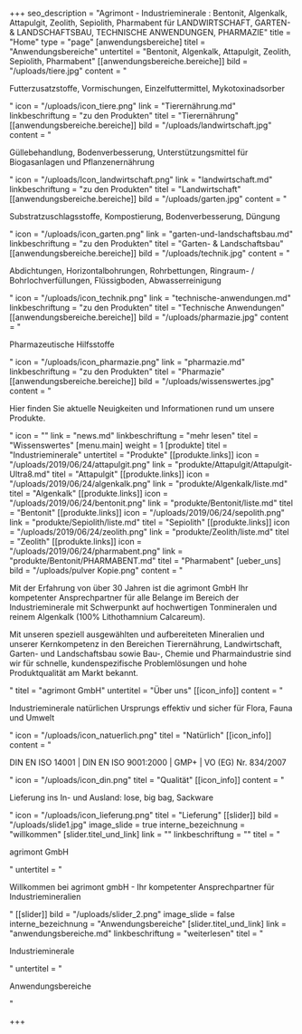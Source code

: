 +++
seo_description = "Agrimont - Industrieminerale : Bentonit, Algenkalk, Attapulgit, Zeolith, Sepiolith, Pharmabent für LANDWIRTSCHAFT, GARTEN- & LANDSCHAFTSBAU, TECHNISCHE ANWENDUNGEN, PHARMAZIE"
title = "Home"
type = "page"
[anwendungsbereiche]
titel = "Anwendungsbereiche"
untertitel = "Bentonit, Algenkalk, Attapulgit, Zeolith, Sepiolith, Pharmabent"
[[anwendungsbereiche.bereiche]]
bild = "/uploads/tiere.jpg"
content = "<p>Futterzusatzstoffe, Vormischungen, Einzelfuttermittel, Mykotoxinadsorber</p>"
icon = "/uploads/icon_tiere.png"
link = "Tierernährung.md"
linkbeschriftung = "zu den Produkten"
titel = "Tierernährung"
[[anwendungsbereiche.bereiche]]
bild = "/uploads/landwirtschaft.jpg"
content = "<p>Güllebehandlung, Bodenverbesserung, Unterstützungsmittel für Biogasanlagen und Pflanzenernährung</p>"
icon = "/uploads/Icon_landwirtschaft.png"
link = "landwirtschaft.md"
linkbeschriftung = "zu den Produkten"
titel = "Landwirtschaft"
[[anwendungsbereiche.bereiche]]
bild = "/uploads/garten.jpg"
content = "<p>Substratzuschlagsstoffe, Kompostierung, Bodenverbesserung, Düngung</p>"
icon = "/uploads/icon_garten.png"
link = "garten-und-landschaftsbau.md"
linkbeschriftung = "zu den Produkten"
titel = "Garten- & Landschaftsbau"
[[anwendungsbereiche.bereiche]]
bild = "/uploads/technik.jpg"
content = "<p>Abdichtungen, Horizontalbohrungen, Rohrbettungen, Ringraum- / Bohrlochverfüllungen, Flüssigboden, Abwasserreinigung</p>"
icon = "/uploads/icon_technik.png"
link = "technische-anwendungen.md"
linkbeschriftung = "zu den Produkten"
titel = "Technische Anwendungen"
[[anwendungsbereiche.bereiche]]
bild = "/uploads/pharmazie.jpg"
content = "<p>Pharmazeutische Hilfsstoffe</p>"
icon = "/uploads/icon_pharmazie.png"
link = "pharmazie.md"
linkbeschriftung = "zu den Produkten"
titel = "Pharmazie"
[[anwendungsbereiche.bereiche]]
bild = "/uploads/wissenswertes.jpg"
content = "<p>Hier finden Sie aktuelle Neuigkeiten und Informationen rund um unsere Produkte.</p>"
icon = ""
link = "news.md"
linkbeschriftung = "mehr lesen"
titel = "Wissenswertes"
[menu.main]
weight = 1
[produkte]
titel = "Industrieminerale"
untertitel = "Produkte"
[[produkte.links]]
icon = "/uploads/2019/06/24/attapulgit.png"
link = "produkte/Attapulgit/Attapulgit-Ultra8.md"
titel = "Attapulgit"
[[produkte.links]]
icon = "/uploads/2019/06/24/algenkalk.png"
link = "produkte/Algenkalk/liste.md"
titel = "Algenkalk"
[[produkte.links]]
icon = "/uploads/2019/06/24/bentonit.png"
link = "produkte/Bentonit/liste.md"
titel = "Bentonit"
[[produkte.links]]
icon = "/uploads/2019/06/24/sepolith.png"
link = "produkte/Sepiolith/liste.md"
titel = "Sepiolith"
[[produkte.links]]
icon = "/uploads/2019/06/24/zeolith.png"
link = "produkte/Zeolith/liste.md"
titel = "Zeolith"
[[produkte.links]]
icon = "/uploads/2019/06/24/pharmabent.png"
link = "produkte/Bentonit/PHARMABENT.md"
titel = "Pharmabent"
[ueber_uns]
bild = "/uploads/pulver Kopie.png"
content = "<p>Mit der Erfahrung von über 30 Jahren ist die agrimont GmbH Ihr kompetenter Ansprechpartner für alle Belange im Bereich der Industrieminerale mit Schwerpunkt auf hochwertigen Tonmineralen und reinem Algenkalk (100% Lithothamnium Calcareum).</p><p>Mit unseren speziell ausgewählten und aufbereiteten Mineralien und unserer Kernkompetenz in den Bereichen Tierernährung, Landwirtschaft, Garten- und Landschaftsbau sowie Bau-, Chemie und Pharmaindustrie sind wir für schnelle, kundenspezifische Problemlösungen und hohe Produktqualität am Markt bekannt.</p>"
titel = "agrimont GmbH"
untertitel = "Über uns"
[[icon_info]]
content = "<p>Industrieminerale natürlichen Ursprungs effektiv und sicher für Flora, Fauna und Umwelt</p>"
icon = "/uploads/icon_natuerlich.png"
titel = "Natürlich"
[[icon_info]]
content = "<p>DIN EN ISO 14001 | DIN EN ISO 9001:2000 | GMP+ | VO (EG) Nr. 834/2007</p>"
icon = "/uploads/icon_din.png"
titel = "Qualität"
[[icon_info]]
content = "<p>Lieferung ins In- und Ausland: lose, big bag, Sackware</p>"
icon = "/uploads/icon_lieferung.png"
titel = "Lieferung"
[[slider]]
bild = "/uploads/slide1.jpg"
image_slide = true
interne_bezeichnung = "willkommen"
[slider.titel_und_link]
link = ""
linkbeschriftung = ""
titel = "<p>agrimont GmbH</p>"
untertitel = "<p>Willkommen bei agrimont gmbH - Ihr kompetenter Ansprechpartner für Industriemineralien</p>"
[[slider]]
bild = "/uploads/slider_2.png"
image_slide = false
interne_bezeichnung = "Anwendungsbereiche"
[slider.titel_und_link]
link = "anwendungsbereiche.md"
linkbeschriftung = "weiterlesen"
titel = "<p>Industrieminerale</p>"
untertitel = "<p>Anwendungsbereiche</p>"

+++
